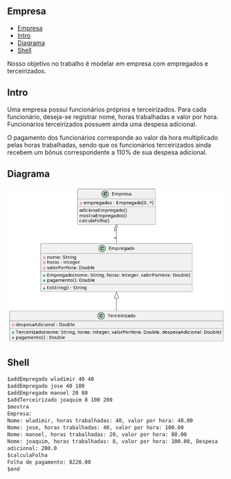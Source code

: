 ## Empresa

[](toc)

- [Empresa](#empresa)
- [Intro](#intro)
- [Diagrama](#diagrama)
- [Shell](#shell)
[](toc)

Nosso objetivo no trabalho é modelar em empresa com empregados e terceirizados.

## Intro 


Uma empresa possui funcionários próprios e
terceirizados. Para cada funcionário, deseja-se
registrar nome, horas trabalhadas e valor por hora.
Funcionários terceirizados possuem ainda uma
despesa adicional.

O pagamento dos funcionários corresponde ao
valor da hora multiplicado pelas horas trabalhadas,
sendo que os funcionários terceirizados ainda
recebem um bônus correspondente a 110% de sua despesa adicional.

## Diagrama

![](https://raw.githubusercontent.com/WladimirTavares/POO2022.2/main/moodle/FolhaPagamento/folha.png)

## Shell

```
$addEmpregado wladimir 40 40
$addEmpregado jose 40 100
$addEmpregado manoel 20 80
$addTerceirizado joaquim 8 100 200
$mostra
Empresa: 
Nome: wladimir, horas trabalhadas: 40, valor por hora: 40.00
Nome: jose, horas trabalhadas: 40, valor por hora: 100.00
Nome: manoel, horas trabalhadas: 20, valor por hora: 80.00
Nome: joaquim, horas trabalhadas: 8, valor por hora: 100.00, Despesa adicional: 200.0
$calculaFolha
Folha de pagamento: 8220.00
$end 
```